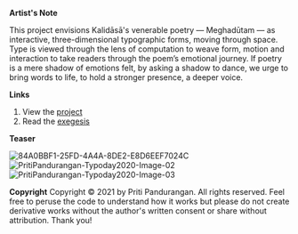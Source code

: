 **Artist's Note**

This project envisions Kalidāsā's venerable poetry — Meghadūtam — as interactive, three-dimensional typographic forms, moving through space. Type is viewed through the lens of computation to weave form, motion and interaction to take readers through the poem’s emotional journey. If poetry is a mere shadow of emotions felt, by asking a shadow to dance, we urge to bring words to life, to hold a stronger presence, a deeper voice.

**Links**

1. View the [project](https://meghadutam.priti.is)
2. Read the [exegesis](exegesis.pdf)

**Teaser**

![84A0BBF1-25FD-4A4A-8DE2-E8D6EEF7024C](https://user-images.githubusercontent.com/15939958/118765511-ce437800-b898-11eb-87ba-ab2eb9663be6.JPG)
![PritiPandurangan-Typoday2020-Image-02](https://user-images.githubusercontent.com/15939958/118765588-e7e4bf80-b898-11eb-9f69-4f9380b28a49.JPG)
![PritiPandurangan-Typoday2020-Image-03](https://user-images.githubusercontent.com/15939958/118765596-eb784680-b898-11eb-945b-56d34868936a.JPG)

**Copyright**
Copyright © 2021 by Priti Pandurangan. All rights reserved. 
Feel free to peruse the code to understand how it works but please do not create derivative works without the author's written consent or share without attribution. Thank you!
